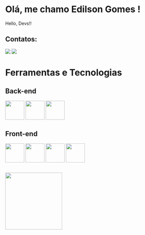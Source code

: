 # Olá, me chamo Edilson Gomes ! 

Hello, Devs!!

## Contatos:
<div>
<a href="https://www.linkedin.com/in/EdilsonGSantos" target="_blank"><img loading="lazy" src="https://img.shields.io/badge/-LinkedIn-%230077B5?style=for-the-badge&logo=linkedin&logoColor=white" target="_blank"></a>   
<a href = "mailto:edilson.gs1602@gmail.com"><img loading="lazy" src="https://img.shields.io/badge/Gmail-D14836?style=for-the-badge&logo=gmail&logoColor=white" target="_blank"></a>
</div>


# Ferramentas e Tecnologias

## Back-end
<img src="https://cdn.jsdelivr.net/gh/devicons/devicon@latest/icons/nodejs/nodejs-original-wordmark.svg" width="60" height="60"/> <img src="https://cdn.jsdelivr.net/gh/devicons/devicon@latest/icons/mongodb/mongodb-plain-wordmark.svg" width="60" height="60"/> <img src="https://cdn.jsdelivr.net/gh/devicons/devicon@latest/icons/mysql/mysql-original-wordmark.svg" width="60" height="60"/>

## Front-end
<img src="https://cdn.jsdelivr.net/gh/devicons/devicon@latest/icons/html5/html5-original.svg" width="60" height="60"/> <img src="https://cdn.jsdelivr.net/gh/devicons/devicon@latest/icons/css3/css3-original.svg" width="60" height="60"/> <img src="https://cdn.jsdelivr.net/gh/devicons/devicon@latest/icons/javascript/javascript-original.svg" width="60" height="60"/> <img src="https://cdn.jsdelivr.net/gh/devicons/devicon@latest/icons/react/react-original.svg" width="60" height="60"/> 
          

##
<div>
<a href="https://github.EdilsonGSantos">
<img loading="lazy" height="180em" src="https://github-readme-stats.vercel.app/api/top-langs/?username=EdilsonGSantos&layout=compact&langs_count=7&theme=dracula"/>
</div>
          
          
          
          
          
          
          

          
